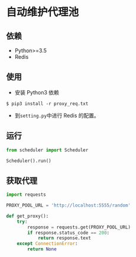 # 自动维护代理池

## 依赖

- Python>=3.5
- Redis

## 使用

- 安装 Python3 依赖
```
$ pip3 install -r proxy_req.txt
```

- 到`setting.py`中进行 Redis 的配置。

## 运行

```python
from scheduler import Scheduler

Scheduler().run()
```

## 获取代理

```python
import requests

PROXY_POOL_URL = 'http://localhost:5555/random'

def get_proxy():
    try:
        response = requests.get(PROXY_POOL_URL)
        if response.status_code == 200:
            return response.text
    except ConnectionError:
        return None
```
